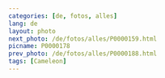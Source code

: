 ```yaml
---
categories: [de, fotos, alles]
lang: de
layout: photo
next_photo: /de/fotos/alles/P0000159.html
picname: P0000178
prev_photo: /de/fotos/alles/P0000188.html
tags: [Cameleon]
---
```

